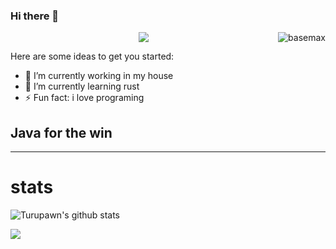 ### Hi there 👋

<img align ="right" src="https://komarev.com/ghpvc/?username=HewelFo&label=Profile%20views&color=0e75b6&style=flat" alt="basemax">

<p align="center">

<p align="center"><img src="https://camo.githubusercontent.com/a11b28b92e2c1b631474bfbc93e65fb00ae3a7c2a0fdaf449ef1f7e5d335cb4c/68747470733a2f2f726561646d652e616e64797275777275772e636f6d2f6170692f6e6f772d706c6179696e67" style="max-width: 100%;"></p>


Here are some ideas to get you started:

- 🔭 I’m currently working in my house
- 🌱 I’m currently learning rust
- ⚡ Fun fact: i love programing
## Java for the win

_______________________________________________________________________
# stats

![Turupawn's github stats](https://github-readme-stats.vercel.app/api?username=HewelFo&show_icons=true)

<a href="https://github.com/anuraghazra/github-readme-stats">
  <!-- Change the `github-readme-stats.anuraghazra1.vercel.app` to `github-readme-stats.vercel.app`  -->
  <img align="center" src="https://github-readme-stats.anuraghazra1.vercel.app/api/top-langs/?username=HewelFo&layout=compact&theme=radical" />
</a>
